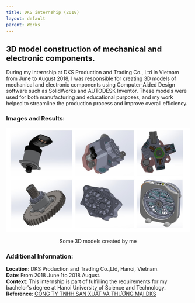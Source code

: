 ```yaml
---
title: DKS internship (2018)
layout: default
parent: Works
---
```


## 3D model construction of mechanical and electronic components.

During my internship at DKS Production and Trading Co., Ltd in Vietnam from June to August 2018, I was responsible for creating 3D models of mechanical and electronic components using Computer-Aided Design software such as SolidWorks and AUTODESK Inventor. These models were used for both manufacturing and educational purposes, and my work helped to streamline the production process and improve overall efficiency.


### Images and Results:
<center>
  <img src="images/mechanical.jpg" alt="Semi-auto sorting system" />
  <p>Some 3D models created by me</p>
</center>

### Additional Information:
**Location**: DKS Production and Trading Co.,Ltd, Hanoi, Vietnam.  
**Date**: From 2018 June 1to 2018 August.  
**Context**: This internship is part of fulfilling the requirements for my bachelor's degree at Hanoi University of Science and Technology.  
**Reference**: [CÔNG TY TNHH SẢN XUẤT VÀ THƯƠNG MẠI DKS](https://dks.com.vn/)